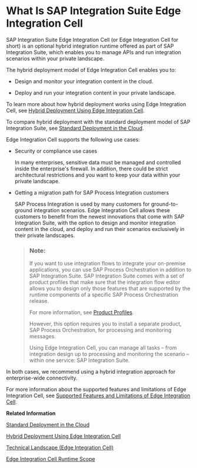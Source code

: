 <!-- loioaee74bb3ccd943a0837087d705e1ebc9 -->

# What Is SAP Integration Suite Edge Integration Cell

SAP Integration Suite Edge Integration Cell \(or Edge Integration Cell for short\) is an optional hybrid integration runtime offered as part of SAP Integration Suite, which enables you to manage APIs and run integration scenarios within your private landscape.



The hybrid deployment model of Edge Integration Cell enables you to:

-   Design and monitor your integration content in the cloud.

-   Deploy and run your integration content in your private landscape.


To learn more about how hybrid deployment works using Edge Integration Cell, see [Hybrid Deployment Using Edge Integration Cell](hybrid-deployment-using-edge-integration-cell-7a6c267.md).

To compare hybrid deployment with the standard deployment model of SAP Integration Suite, see [Standard Deployment in the Cloud](standard-deployment-in-the-cloud-ca5b233.md).



Edge Integration Cell supports the following use cases:

-   Security or compliance use cases

    In many enterprises, sensitive data must be managed and controlled inside the enterprise's firewall. In addition, there could be strict architectural restrictions and you want to keep your data within your private landscape.

-   Getting a migration path for SAP Process Integration customers

    SAP Process Integration is used by many customers for ground-to-ground integration scenarios. Edge Integration Cell allows these customers to benefit from the newest innovations that come with SAP Integration Suite, with the option to design and monitor integration content in the cloud, and deploy and run their scenarios exclusively in their private landscapes.

    > ### Note:  
    > If you want to use integration flows to integrate your on-premise applications, you can use SAP Process Orchestration in addition to SAP Integration Suite. SAP Integration Suite comes with a set of product profiles that make sure that the integration flow editor allows you to design only those features that are supported by the runtime components of a specific SAP Process Orchestration release.
    > 
    > For more information, see [Product Profiles](https://help.sap.com/docs/CLOUD_INTEGRATION/368c481cd6954bdfa5d0435479fd4eaf/8007daa7b193409580ba151b1df77fa4.html?locale=en-US).
    > 
    > However, this option requires you to install a separate product, SAP Process Orchestration, for processing and monitoring messages.
    > 
    > Using Edge Integration Cell, you can manage all tasks – from integration design up to processing and monitoring the scenario – within one service: SAP Integration Suite.


In both cases, we recommend using a hybrid integration approach for enterprise-wide connectivity.

For more information about the supported features and limitations of Edge Integration Cell, see [Supported Features and Limitations of Edge Integration Cell](loio144c64af999f4cda8c9b1912ac1edb92).

**Related Information**  


[Standard Deployment in the Cloud](standard-deployment-in-the-cloud-ca5b233.md "")

[Hybrid Deployment Using Edge Integration Cell](hybrid-deployment-using-edge-integration-cell-7a6c267.md "")

[Technical Landscape \(Edge Integration Cell\)](technical-landscape-edge-integration-cell-f60efc1.md "Get to know the system landscape and the components of SAP Integration Suite Edge Integration Cell.")

[Edge Integration Cell Runtime Scope](edge-integration-cell-runtime-scope-144c64a.md)

